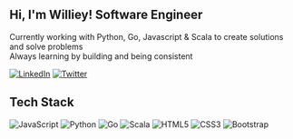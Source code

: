 <h2 align="start">Hi, I'm Williey! Software Engineer</h2>

Currently working with Python, Go, Javascript & Scala to create solutions and solve problems <br>
Always learning by building and being consistent

[<img alt="LinkedIn" src="https://img.shields.io/badge/linkedIN-0077b5?style=for-the-badge&logo=LinkedIn&logoColor=white"/>](https://www.linkedin.com/in/wilfred-gichuru-197262207/)
[<img alt="Twitter" src="https://img.shields.io/badge/Twitter-55acee?style=for-the-badge&logo=twitter&logoColor=white"/>](https://twitter.com/xwilliey)



## Tech Stack
![JavaScript](https://img.shields.io/badge/JavaScript-ffff00?style=for-the-badge&logo=javascript&logoColor=000)
![Python](https://img.shields.io/badge/python-00008b?style=for-the-badge&logo=python&logoColor=fff)
![Go](https://img.shields.io/badge/golang-add8e6?style=for-the-badge&logo=go&logoColor=000)
![Scala](https://img.shields.io/badge/scala-ff0000?style=for-the-badge&logo=scala&logoColor=fff)
![HTML5](https://img.shields.io/badge/html5-E34F26?style=for-the-badge&logo=html5&logoColor=fff)
![CSS3](https://img.shields.io/badge/css3-1572B6?style=for-the-badge&logo=css3&logoColor=white)
![Bootstrap](https://img.shields.io/badge/bootstrap-563D7C?style=for-the-badge&logo=bootstrap&logoColor=white)

